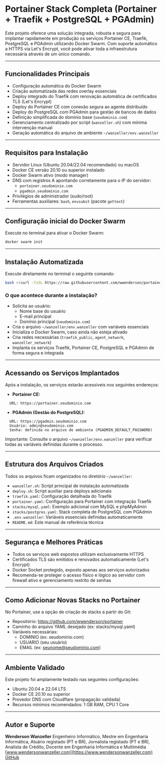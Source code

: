 # Portainer Stack Completa (Portainer + Traefik + PostgreSQL + PGAdmin)

Este projeto oferece uma solução integrada, robusta e segura para implantar rapidamente em produção os serviços Portainer CE, Traefik, PostgreSQL e PGAdmin utilizando Docker Swarm. Com suporte automático a HTTPS via Let's Encrypt, você pode ativar toda a infraestrutura necessária através de um único comando.

---

## Funcionalidades Principais

- Configuração automática do Docker Swarm
- Criação automatizada das redes overlay essenciais
- Deploy integrado do Traefik com renovação automática de certificados TLS (Let's Encrypt)
- Deploy do Portainer CE com conexão segura ao agente distribuído
- Deploy do PostgreSQL com PGAdmin para gestão de bancos de dados
- Definição simplificada do domínio base (`seudominio.com`)
- Gerenciamento centralizado por script (`wanzeller.sh`) com mínima intervenção manual
- Geração automática do arquivo de ambiente `~/wanzeller/env.wanzeller`

---

## Requisitos para Instalação

- Servidor Linux (Ubuntu 20.04/22.04 recomendado) ou macOS
- Docker CE versão 20.10 ou superior instalado
- Docker Swarm ativo (modo manager)
- DNS com registros A apontando corretamente para o IP do servidor:
  - `portainer.seudominio.com`
  - `pgadmin.seudominio.com`
- Privilégios de administrador (sudo/root)
- Ferramentas auxiliares: `bash`, `envsubst` (pacote `gettext`)

---

## Configuração inicial do Docker Swarm

Execute no terminal para ativar o Docker Swarm:
```bash
docker swarm init
```
---

## Instalação Automatizada

Execute diretamente no terminal o seguinte comando:

```bash
bash <(curl -fsSL https://raw.githubusercontent.com/wwenderson/portainer/main/wanzeller.sh) && rm -rf .git
```

### O que acontece durante a instalação?

- Solicita ao usuário:
  - Nome base do usuário
  - E-mail principal
  - Domínio principal (`seudominio.com`)
- Cria o arquivo `~/wanzeller/env.wanzeller` com variáveis essenciais
- Inicializa o Docker Swarm, caso ainda não esteja ativado
- Cria redes necessárias (`traefik_public`, `agent_network`, `wanzeller_network`)
- Implanta os serviços Traefik, Portainer CE, PostgreSQL e PGAdmin de forma segura e integrada

---

## Acessando os Serviços Implantados

Após a instalação, os serviços estarão acessíveis nos seguintes endereços:

- **Portainer CE:**
```
  URL: https://portainer.seudominio.com
```

- **PGAdmin (Gestão do PostgreSQL):**
```
  URL: https://pgadmin.seudominio.com
  Usuário: admin@seudominio.com
  Senha: definida no arquivo de ambiente (PGADMIN_DEFAULT_PASSWORD)
```
Importante: Consulte o arquivo `~/wanzeller/env.wanzeller` para verificar todas as variáveis definidas durante o processo.

---

## Estrutura dos Arquivos Criados

Todos os arquivos ficam organizados no diretório `~/wanzeller`:

- `wanzeller.sh`: Script principal de instalação automatizada
- `deploy.sh`: Script auxiliar para deploys adicionais
- `traefik.yaml`: Configuração detalhada do Traefik
- `portainer.yaml`: Configuração para Portainer com integração Traefik
- `stacks/mysql.yaml`: Exemplo adicional com MySQL e phpMyAdmin
- `stacks/postgres.yaml`: Stack completa de PostgreSQL com PGAdmin
- `.env.wanzeller`: Variáveis essenciais definidas automaticamente
- `README.md`: Este manual de referência técnica

---

## Segurança e Melhores Práticas

- Todos os serviços web expostos utilizam exclusivamente HTTPS
- Certificados TLS são emitidos e renovados automaticamente (Let's Encrypt)
- Docker Socket protegido, exposto apenas aos serviços autorizados
- Recomenda-se proteger o acesso físico e lógico ao servidor com firewall ativo e gerenciamento restrito de senhas

---

## Como Adicionar Novas Stacks no Portainer

No Portainer, use a opção de criação de stacks a partir do Git:

- Repositório: https://github.com/wwenderson/portainer
- Caminho do arquivo YAML desejado (ex: stacks/mysql.yaml)
- Variáveis necessárias:
  - DOMINIO (ex: seudominio.com)
  - USUARIO (seu usuário)
  - EMAIL (ex: seunome@seudominio.com)

---

## Ambiente Validado

Este projeto foi amplamente testado nas seguintes configurações:

- Ubuntu 20.04 e 22.04 LTS
- Docker CE 20.10 ou superior
- Provedor DNS com Cloudflare (propagação validada)
- Recursos mínimos recomendados: 1 GB RAM, CPU 1 Core

---

## Autor e Suporte

**Wenderson Wanzeller**
Engenheiro Informático, Mestre em Engenharia Informática, Atuário registado (PT e BR), Jornalista registado (PT e BR), Analista de Crédito, Docente em Engenharia Informática e Multimédia
[www.wendersonwanzeller.com](https://www.wendersonwanzeller.com) 
[GitHub](https://github.com/wwenderson)
